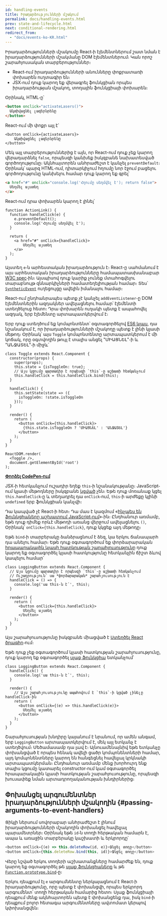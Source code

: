 ```yaml
---
id: handling-events
title: Իրադարձությունների մշակում
permalink: docs/handling-events.html
prev: state-and-lifecycle.html
next: conditional-rendering.html
redirect_from:
  - "docs/events-ko-KR.html"
---
```

Իրադարձությունների մշակումը React֊ի էլեմենտներում շատ նման է իրադարձությունների մշակմանը DOM էլեմենտներում։ Կան որոշ շարահյուսական տարբերություններ։
* React֊ում իրադարձությունների անունները փոքրատառի փոխարեն ուղտագիր են։
* JSX֊ում դուք կարող եք վերագրել ֆունկցիան որպես իրադարձության մշակող, տողային ֆունկցիայի փոխարեն։

Օրինակ, HTML֊ը՝

```html
<button onclick="activateLasers()">
  Ակտիվացնել լազերնրենը
</button>
```

React-ում մի փոքր այլ է՝

```js{1}
<button onClick={activateLasers}>
    Ակտիվացնել լազերնրենը
</button>
```

Մեկ այլ տարբերություններից է այն, որ React-ում դուք չեք կարող վերադարձնել `false`, որպեսզի կանխեք իսկզբանե նախատեսված գործողությունը։
Ակնհայտորեն անհրաժեշտ է կանչել `preventDefault`։ Օրինակ՝ պարզ HTML֊ում, դիտարկիչում հղումը նոր էջում բացելու գործողությունը կանխելու համար դուք կարող եք գրել՝

```html
<a href="#" onclick="console.log('Հղումը սեղմվել է'); return false">
  Սեղմել այստեղ
</a>
```

React֊ում դրա փոխարեն կարող է լինել՝

```js{2-5,8}
function ActionLink() {
  function handleClick(e) {
    e.preventDefault();
    console.log('Հղումը սեղմվել է');
  }

  return (
    <a href="#" onClick={handleClick}>
        Սեղմել այստեղ
    </a>
  );
}
```

Այստեղ `e`֊ն արհեստական իրադարձություն է։ React-ը սահմանում է այս արհեստական իրադարձությունները համապատասխանաբար [W3C spec](https://www.w3.org/TR/DOM-Level-3-Events/)֊ին։ Այսպիսով դուք կարիք չունեք մտահոգվելու տարաբնույթ զննարկիչների համատեղելիության համար։ Տես՝ [`SyntheticEvent`](/docs/events.html) ուղեցույցը ավելին իմանալու համար։

React-ում ընդհանրապես պետք չէ կանչել `addEventListener`֊ը DOM էլեմենտներին ազդակներ ավելացնելու համար՝ էլեմենտի ստեղծելուց հետո։ Դրա փոխարեն ուղակի պետք է ապահովել ազդակ, երբ էլեմենտը արտապատկերվում է։

Երբ դուք ստեղծում եք կոմպոնտենտ՝ օգտագործելով [ES6 կլաս](https://developer.mozilla.org/en/docs/Web/JavaScript/Reference/Classes), դա նշանակում է, որ իրադարձությունների մշակողը պետք է լինի կլասի մեթոդ։
Օրինակ՝ այս `Toggle` կոմպոնտենտը արտապատկերում է մի կոճակ, որը օգտվողին թույլ է տալիս անցել "ՄԻԱՑՆԵԼ"֊ի և "ԱՆՋԱՏԵԼ"֊ի միջև՝ 

```js{6,7,10-14,18}
class Toggle extends React.Component {
  constructor(props) {
    super(props);
    this.state = {isToggleOn: true};
    // Այս կցումը պարտադիր է որպեսզի `this`֊ը աշխատի հետկանչում
    this.handleClick = this.handleClick.bind(this);
  }

  handleClick() {
    this.setState(state => ({
      isToggleOn: !state.isToggleOn
    }));
  }

  render() {
    return (
      <button onClick={this.handleClick}>
        {this.state.isToggleOn ? 'ՄԻԱՑՆԵԼ' : 'ԱՆՋԱՏԵԼ'}
      </button>
    );
  }
}

ReactDOM.render(
  <Toggle />,
  document.getElementById('root')
);
```

[**Փորձել CodePen֊ում**](https://codepen.io/anon/pen/mommWK?editors=0010)

JSX֊ի հետկանչում ուշադիր եղեք `this`֊ի նշանակությանը։ JavaScript֊ում կլասի մեթոդները իսկզբանե [կցված](https://developer.mozilla.org/en/docs/Web/JavaScript/Reference/Global_objects/Function/bind) չեն։ Եթե դուք մոռանաք կցել `this.handleClick`֊ը և տեղադրել դա `onClick`֊ում, `this`֊ի արժեքը կլինի `undefined` երբ ֆունկցիան կանչվի։

Դա կապված չէ React֊ի հետ։ Դա մաս է կազմում «[ինչպես են ֆունկցիաները աշխատում JavaScript֊ում](https://www.smashingmagazine.com/2014/01/understanding-javascript-function-prototype-bind/)»֊ին։ Ընդհանուր առմամբ, եթե դուք դիմեք որևէ մեթոդի առանց վերջում ավելացնելու `()`, Օրինակ՝ `onClick={this.handleClick}`, դուք կկցեք այդ մեթոդը։

Եթե `bind`֊ի տարբերակը ձանձրացնում է ձեզ, կա երկու ճանապարհ դա անելու համար։ Եթե դուք օգտագործում եք փորձարարական [հրապարակային կլասի հատկության շարահյուսությունը](https://babeljs.io/docs/plugins/transform-class-properties/) դուք կարող եք օգտագործել կլասի հատկությունը հետկանչին ճիշտ ձևով կապելու համար՝


```js{2-6}
class LoggingButton extends React.Component {
  // Այս կցումը պարտադիր է որպեսզի `this`֊ը աշխատի հետկանչում
  // Ուշադրություն՝ սա *փորձարարական* շարահյուսություն է
  handleClick = () => {
    console.log('սա this֊ն է՝', this);
  }

  render() {
    return (
      <button onClick={this.handleClick}>
        Սեղմել այստեղ
      </button>
    );
  }
}
```

Այս շարահյուսությունը իսկզբանե միացված է [Ստեղծել React ծրագիր](https://github.com/facebookincubator/create-react-app)֊ում։

Եթե դուք չեք օգտագործում կլասի հատկության շարահյուսությունը, դուք կարող եք օգտագործել [սլաք ֆունկցիա](https://developer.mozilla.org/en/docs/Web/JavaScript/Reference/Functions/Arrow_functions) ետկանչում՝

```js{7-9}
class LoggingButton extends React.Component {
  handleClick() {
    console.log('սա this֊ն է՝', this);
  }

  render() {
    // Այս շարահյուսությունը ապահովում է `this`֊ի կցված լինելը handleClick֊ին
    return (
      <button onClick={(e) => this.handleClick(e)}>
        Սեղմել այստեղ
      </button>
    );
  }
}
```

Շարահյուսության խնդիրը կայանում է նրանում, որ ամեն անգամ, երբ `LoggingButton` արտապատկերվում է, մեկ այլ ետկանչ է ստեղծվում։ Մեծամասամբ դա լավ է։ Այնուամենայնիվ եթե ետկանչը փոխանցված է որպես հենակ ավելի ցածր կոմպոնենտների համար, այդ կոմպոնենտները կարող են հանգեցնել հավելյալ կրկնակի արտապատկերման։
Ընդհանուր առմամբ մենք խորհուրդ ենք տալիս կցումը կատարել constructor֊ում կամ օգտագործել հրապարակային կլասի հատկության շարահյուսությունը, որպեսզի խուսափեք նման արտադրողականության խնդիրներից։

## Փոխանցել արգումենտներ իրադարձությունների մշակողին {#passing-arguments-to-event-handlers}

Ցիկլի ներսում սովորաբար անհրաժեշտ է լինում իրադարձությունների մշակողին փոխանցել հավելյալ պարամետրներ։ Օրինակ եթե `id`֊ն տողի հերթական համարն է, ապա և առաջին տարբերակը կաշխատի և երկրորդը՝

```js
<button onClick={(e) => this.deleteRow(id, e)}>Ջնջել տողը</button>
<button onClick={this.deleteRow.bind(this, id)}>Ջնջել տողը</button>
```

Վերը նշված երկու տողերի աշխատանքները համարժեք են, դուք կարող եք օգտագործել թե [սլաք ֆունկցիաները](https://developer.mozilla.org/en-US/docs/Web/JavaScript/Reference/Functions/Arrow_functions) և թե [`Function.prototype.bind`](https://developer.mozilla.org/en-US/docs/Web/JavaScript/Reference/Global_objects/Function/bind)֊ը։

Երկու դեպքում էլ `e` արգումնենտը ներկայացնում է React֊ի իրադարձությունը, որը պետք է փոխանցվի, որպես երկրորդ արգումենտ՝ տողի հերթական համարից հետո։
Սլաք ֆունկցիայի դեպքում մենք ակնհայտորեն պետք է փոխանցենք դա, իսկ `bind`֊ի դեպքում բոլոր հետագա արգումենտները ավտոմատ կերպով կփոխանցվեն։

